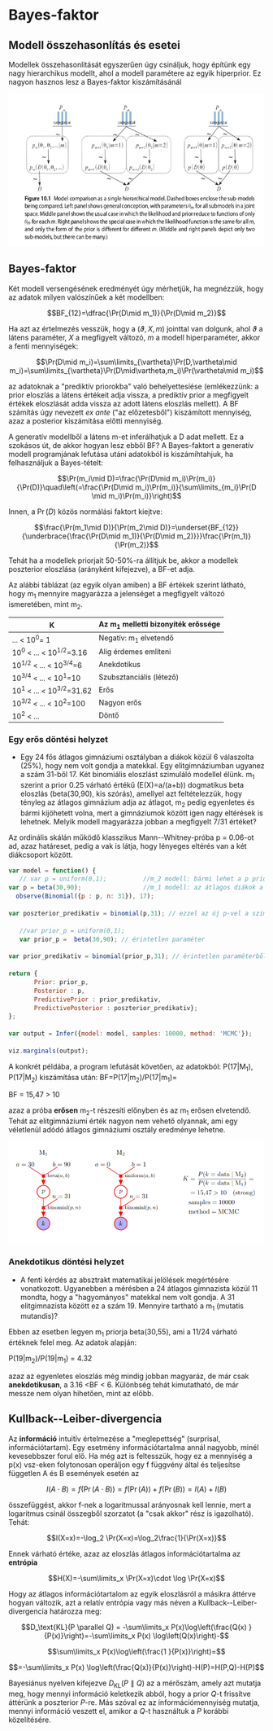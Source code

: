 # Bayes-faktor

## Modell összehasonlítás és esetei

Modellek összehasonlítását egyszerűen úgy csináljuk, hogy építünk egy nagy hierarchikus modellt, ahol a modell paramétere az egyik hiperprior. Ez nagyon hasznos lesz a Bayes-faktor kiszámításánál

<img src="https://github.com/mozow01/Bayes2024/blob/main/modcomp_1.png" height=300>

## Bayes-faktor

Két modell versengésének eredményét úgy mérhetjük, ha megnézzük, hogy az adatok milyen valószínűek a két modellben:

$$BF_{12}=\dfrac{\Pr(D\mid m_1)}{\Pr(D\mid m_2)}$$

Ha azt az értelmezés vesszük, hogy a $(\vartheta, X, m)$ jointtal van dolgunk, ahol $\vartheta$ a látens paraméter, $X$ a megfigyelt változó, $m$ a modell hiperparaméter, akkor a fenti mennyiségek:

$$\Pr(D\mid m_i)=\sum\limits_{\vartheta}\Pr(D,\vartheta\mid m_i)=\sum\limits_{\vartheta}\Pr(D\mid\vartheta,m_i)\Pr(\vartheta\mid m_i)$$

az adatoknak a "prediktív priorokba" való behelyettesíése (emlékezzünk: a prior eloszlás a látens értékeit adja vissza, a prediktív prior a megfigyelt értékek eloszlását adda vissza az adott látens eloszlás mellett). A BF számítás úgy nevezett _ex ante_ ("az előzetesből") kiszámított mennyiség, azaz a posterior kiszámítása előtti mennyiség.

A generatív modellből a látens m-et inferálhatjuk a D adat mellett. Ez a szokásos út, de akkor hogyan lesz ebből BF? A Bayes-faktort a generatív modell programjának lefutása utáni adatokból is kiszámíhtahjuk, ha felhasználjuk a Bayes-tételt:

$$\Pr(m_i\mid D)=\frac{\Pr(D\mid m_i)\Pr(m_i)}{\Pr(D)}\quad\left(=\frac{\Pr(D\mid m_i)\Pr(m_i)}{\sum\limits_{m_i}\Pr(D \mid m_i)\Pr(m_i)}\right)$$

Innen, a $\Pr(D)$ közös normálási faktort kiejtve:

$$\frac{\Pr(m_1\mid D)}{\Pr(m_2\mid D)}=\underset{BF_{12}}{\underbrace{\frac{\Pr(D\mid m_1)}{\Pr(D\mid m_2)}}}\frac{\Pr(m_1)}{\Pr(m_2)}$$

Tehát ha a modellek priorjait 50-50%-ra állítjuk be, akkor a modellek poszterior eloszlása (arányként kifejezve), a BF-et adja.

Az alábbi táblázat (az egyik olyan amiben) a BF értékek szerint látható, hogy m<sub>1</sub> mennyire magyarázza a jelenséget a megfigyelt változó ismeretében, mint m<sub>2</sub>.

|K|Az m<sub>1</sub> melletti bizonyíték erőssége|
|---|---|
|... < 10<sup>0</sup>= 1| Negatív: m<sub>1</sub> elvetendő|
|10<sup>0</sup> < ... < 10<sup>1/2</sup>=3.16| Alig érdemes említeni| 
|10<sup>1/2</sup> < ... < 10<sup>3/4</sup>=6| Anekdotikus| 
|10<sup>3/4</sup> < ... < 10<sup>1</sup>=10| Szubsztanciális (létező) |
|10<sup>1</sup> < ... < 10<sup>3/2</sup>=31.62| Erős|
|10<sup>3/2</sup> < ... < 10<sup>2</sup>=100 | Nagyon erős|
|10<sup>2</sup> < ... | Döntő |

### Egy erős döntési helyzet

* Egy 24 fős átlagos gimnáziumi osztályban a diákok közül 6 válaszolta (25%), hogy nem volt gondja a matekkal. Egy elitgimnáziumban ugyanez a szám 31-ből 17. Két binomiális eloszlást szimuláló modellel élünk. m<sub>1</sub> szerint a prior 0.25 várható értékű (E(X)=a/(a+b)) dogmatikus beta eloszlás (beta(30,90), kis szórás), amellyel azt feltételezzük, hogy tényleg az átlagos gimnázium adja az átlagot, m<sub>2</sub> pedig egyenletes és bármi kijöhetett volna, mert a gimnáziumok között igen nagy eltérések is lehetnek. Melyik modell magyarázza jobban a megfigyelt 7/31 értéket?

Az ordinális skálán működő klasszikus Mann--Whitney-próba p = 0.06-ot ad, azaz határeset, pedig a vak is látja, hogy lényeges eltérés van a két diákcsoport között.

````javascript
var model = function() {
   // var p = uniform(0,1);          //m_2 modell: bármi lehet a p prior eloszlása
var p = beta(30,90);                 //m_1 modell: az átlagos diákok a prior
  observe(Binomial({p : p, n: 31}), 17);

var poszterior_predikativ = binomial(p,31); // ezzel az új p-vel a szimulált adatok

   //var prior_p = uniform(0,1);
   var prior_p =  beta(30,90); // érintetlen paraméter

var prior_predikativ = binomial(prior_p,31); // érintetlen paraméterből szimulált adatok

return {
       Prior: prior_p, 
       Posterior : p,
       PredictivePrior : prior_predikativ,
       PredictivePosterior : poszterior_predikativ};
};

var output = Infer({model: model, samples: 10000, method: 'MCMC'});

viz.marginals(output);
````

A konkrét példába, a program lefutását követően, az adatokból: P(17|M<sub>1</sub>), P(17|M<sub>2</sub>) kiszámítása után: BF=P(17|m<sub>2</sub>)/P(17|m<sub>1</sub>)=

BF = 15,47 > 10

azaz a próba **erősen** m<sub>2</sub>-t részesíti előnyben és az m<sub>1</sub> erősen elvetendő. Tehát az elitgimnáziumi érték nagyon nem vehető olyannak, ami egy véletlenül adódó átlagos gimnáziumi osztály eredménye lehetne.

<img src="https://github.com/mozow01/cog_compsci/blob/main/orak/files/ketevi_1.png" width=600>

### Anekdotikus döntési helyzet

* A fenti kérdés az absztrakt matematikai jelölések megértésére vonatkozott. Ugyanebben a mérésben a 24 átlagos gimnazista közül 11 mondta, hogy a "hagyományos" matekkal nem volt gondja. A 31 elitgimnazista között ez a szám 19. Mennyire tartható a m<sub>1</sub> (mutatis mutandis)?

Ebben az esetben legyen m<sub>1</sub> priorja beta(30,55), ami a 11/24 várható értéknek felel meg. Az adatok alapján:

P(19|m<sub>2</sub>)/P(19|m<sub>1</sub>) = 4.32

azaz az egyenletes eloszlás még mindig jobban magyaráz, de már csak **anekdotikusan**, a 3.16 <BF < 6. Különbség tehát kimutatható, de már messze nem olyan hihetően, mint az előbb.


## Kullback--Leiber-divergencia

Az **információ** intuitív értelmezése a "meglepettség" (surprisal, információtartam). Egy esetmény információtartalma annál nagyobb, minél kevesebbszer forul elő. Ha még azt is feltesszük, hogy ez a mennyiség a p(x) vsz-eken folytonosan operáljon egy f függvény által és teljesítse független A és B események esetén az

$$I(A\cdot B)=f(\Pr(A\cdot B))=f(\Pr(A))+f(\Pr(B))=I(A)+I(B)$$

összefüggést, akkor f-nek a logaritmussal arányosnak kell lennie, mert a logaritmus csinál összegből szorzatot (a "csak akkor" rész is igazolható). Tehát:

$$I(X=x)=-\log_2 \Pr(X=x)=\log_2\frac{1}{\Pr(X=x)}$$

Ennek várható értéke, azaz az eloszlás átlagos információtartalma az **entrópia**

$$H(X)=-\sum\limits_x \Pr(X=x)\cdot \log \Pr(X=x)$$

Hogy az átlagos információtartalom az egyik eloszlásról a másikra áttérve hogyan változik, azt a relatív entrópia vagy más néven a Kullback--Leiber-divergencia határozza meg:

$$D_\text{KL}(P \parallel Q) = -\sum\limits_x P(x)\log\left(\frac{Q(x) }{P(x)}\right)=-\sum\limits_x P(x) \log\left(Q(x)\right)-$$

$$\sum\limits_x P(x)\log\left(\frac{1 }{P(x)}\right)=$$

$$=-\sum\limits_x P(x) \log\left(\frac{Q(x)}{P(x)}\right)-H(P)=H(P,Q)-H(P)$$

Bayesiánus nyelven kifejezve $D_\text{KL}(P \parallel Q)$ az a mérőszám, amely azt mutatja meg, hogy mennyi információ keletkezik abból, hogy a prior $Q$-t frissítve áttérünk a poszterior $P$-re. Más szóval ez az információmennyiség mutatja, mennyi információ veszett el, amikor a $Q$-t használtuk a $P$ korábbi közelítésére.
